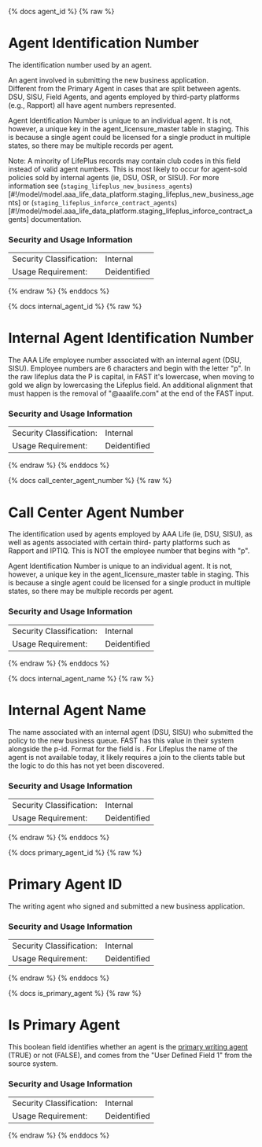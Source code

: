 {% docs agent_id %}
{% raw %}

<a name="agent_id"></a>
# Agent Identification Number 
The identification number used by an agent.

An agent involved in submitting the new business application.  
Different from the Primary Agent in cases that are split between agents. 
DSU, SISU, Field Agents, and agents employed by third-party platforms (e.g., Rapport) all have agent numbers 
represented.

Agent Identification Number is unique to an individual agent. It is not, however, a unique key in the 
agent_licensure_master table in staging. This is because a single agent could be licensed for a single product in multiple 
states, so there may be multiple records per agent.

Note: A minority of LifePlus records may contain club codes in this field instead of valid agent numbers. This is most
likely to occur for agent-sold policies sold by internal agents (ie, DSU, OSR, or SISU). For more information see
(`staging_lifeplus_new_business_agents`)[#!/model/model.aaa_life_data_platform.staging_lifeplus_new_business_agents] or (`staging_lifeplus_inforce_contract_agents`)[#!/model/model.aaa_life_data_platform.staging_lifeplus_inforce_contract_agents] documentation.


### Security and Usage Information
|     |     |
| --- | --- |
| Security Classification: | Internal |
| Usage Requirement:       | Deidentified |

{% endraw %}
{% enddocs %}

{% docs internal_agent_id %}
{% raw %}

<a name="internal_agent_id"></a>
# Internal Agent Identification Number 
The AAA Life employee number associated with an internal agent (DSU, SISU).
Employee numbers are 6 characters and begin with the letter "p". 
In the raw lifeplus data the P is capital, in FAST it's lowercase, when moving to gold we align by lowercasing 
the Lifeplus field. An additional alignment that must happen is the removal of "@aaalife.com" at the end of 
the FAST input.


### Security and Usage Information
|     |     |
| --- | --- |
| Security Classification: | Internal |
| Usage Requirement:       | Deidentified |

{% endraw %}
{% enddocs %}


{% docs call_center_agent_number %}
{% raw %}

<a name="call_center_agent_number"></a>
# Call Center Agent Number 
The identification used by agents employed by AAA Life (ie, DSU, SISU), as well as agents associated with certain third-
party platforms such as Rapport and IPTIQ. This is NOT the employee number that begins with "p". 

Agent Identification Number is unique to an individual agent. It is not, however, a unique key in the 
agent_licensure_master table in staging. This is because a single agent could be licensed for a single product in
multiple states, so there may be multiple records per agent.


### Security and Usage Information
|     |     |
| --- | --- |
| Security Classification: | Internal |
| Usage Requirement:       | Deidentified |

{% endraw %}
{% enddocs %}


{% docs internal_agent_name %}
{% raw %}

<a name="internal_agent_name"></a>
# Internal Agent Name
The name associated with an internal agent (DSU, SISU) who submitted the policy to the new business queue. 
FAST has this value in their system alongside the p-id. Format for the field is <Fname Lname>.
For Lifeplus the name of the agent is not available today, it likely requires a join to the clients table but the
logic to do this has not yet been discovered.

### Security and Usage Information
|     |     |
| --- | --- |
| Security Classification: | Internal |
| Usage Requirement:       | Deidentified |

{% endraw %}
{% enddocs %}

{% docs primary_agent_id %}
{% raw %}

<a name="primary_agent_id"></a>
# Primary Agent ID
The writing agent who signed and submitted a new business application.


### Security and Usage Information
|     |     |
| --- | --- |
| Security Classification:  | Internal |
| Usage Requirement:        | Deidentified |

{% endraw %}
{% enddocs %}

{% docs is_primary_agent %}
{% raw %}

<a name="is_primary_agent"></a>
# Is Primary Agent
This boolean field identifies whether an agent is the 
[primary writing agent](#!/exposure/docs.business_glossary.glossary#primary_writing_agent)
(TRUE) or not (FALSE), and comes from the "User Defined Field 1" from the source system.

### Security and Usage Information
|     |     |
| --- | --- |
| Security Classification: | Internal |
| Usage Requirement:       | Deidentified |

{% endraw %}
{% enddocs %}